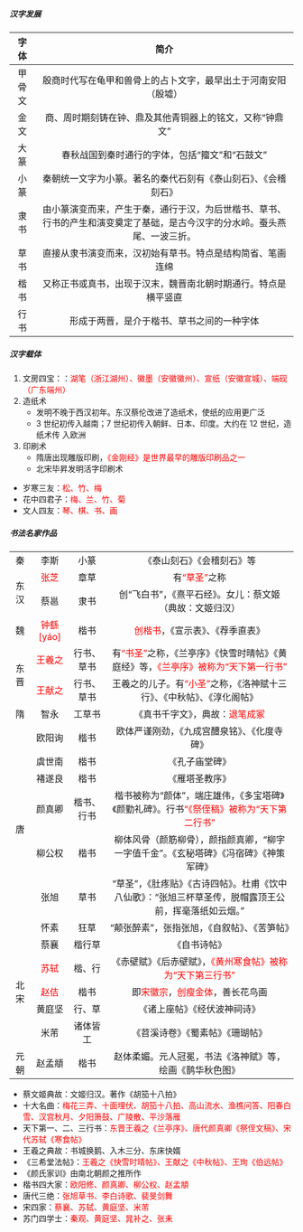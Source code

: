 ##### 汉字发展

|  字体  |                             简介                             |
| :----: | :----------------------------------------------------------: |
| 甲骨文 | 殷商时代写在龟甲和兽骨上的占卜文字，最早出土于河南安阳（殷墟） |
|  金文  |   商、周时期刻铸在钟、鼎及其他青铜器上的铭文，又称“钟鼎文”   |
|  大篆  |        春秋战国到秦时通行的字体，包括“籀文”和“石鼓文”        |
|  小篆  | 秦朝统一文字为小篆。著名的秦代石刻有《泰山刻石》、《会稽刻石》 |
|  隶书  | 由小篆演变而来，产生于秦，通行于汉，为后世楷书、草书、行书的产生和演变奠定了基础，是古今汉字的分水岭。蚕头燕尾、一波三折。 |
|  草书  |  直接从隶书演变而来，汉初始有草书。特点是结构简省、笔画连绵  |
|  楷书  | 又称正书或真书，出现于汉末，魏晋南北朝时期通行。特点是横平竖直 |
|  行书  |          形成于两晋，是介于楷书、草书之间的一种字体          |

##### 汉字载体

1. 文房四宝：：<font color=red>湖笔（浙江湖州）、徽墨（安徽徽州）、宣纸（安徽宣城）、端砚（广东端州） </font>
2. 造纸术
   - 发明不晚于西汉初年。东汉蔡伦改进了造纸术，使纸的应用更广泛
   - 3 世纪初传入越南；7 世纪初传入朝鲜、日本、印度。大约在 12 世纪，造纸术传 入欧洲
3. 印刷术
   - 隋唐出现雕版印刷，<font color=red>《金刚经》是世界最早的雕版印刷品之一</font>
   - 北宋毕昇发明活字印刷术

- 岁寒三友：<font color=red>松、竹、梅</font>
- 花中四君子：<font color=red>梅、兰、竹、菊</font>
- 文人四友：<font color=red>琴、棋、书、画</font>

##### 书法名家作品

<table>
    <tr align="center">
        <td>秦</td>
        <td>李斯</td>
        <td>小篆</td>
        <td>《泰山刻石》《会稽刻石》等</td>
    </tr>
    <tr align="center">
        <td rowspan="2">东汉</td>
        <td><font color=red>张芝</font></td>
        <td>章草</td>
        <td>有<font color=red>“草圣”</font>之称</td>
    </tr>
    <tr align="center">
        <td>蔡邕</td>
        <td>隶书</td>
        <td>创“飞白书”，《熹平石经》。女儿：蔡文姬（典故：文姬归汉）</td>
    </tr>
    <tr align="center">
        <td>魏</td>
        <td><font color=red>钟繇[yáo]</font></td>
        <td>楷书</td>
        <td><font color=red>创楷书</font>，《宣示表》、《荐季直表》</td>
    </tr>
    <tr align="center">
        <td rowspan="2">东晋</td>
        <td><font color=red>王羲之</font></td>
        <td>行书、草书</td>
        <td>有<font color=red>“书圣”</font>之称，《兰亭序》《快雪时晴帖》《黄庭经》等，<font color=red>《兰亭序》被称为“天下第一行书”</font>
</td>
    </tr>
    <tr align="center">
        <td><font color=red>王献之</font></td>
        <td>行书、草书</td>
        <td>王羲之的儿子。有<font color=red>“小圣”</font>之称，《洛神赋十三行》、《中秋帖》、《淳化阁帖》</td>
    </tr>
    <tr align="center">
        <td>隋</td>
        <td>智永</td>
        <td>工草书</td>
    	<td>《真书千字文》，典故：<font color=red>退笔成冢</font></td>
    </tr>
    <tr align="center">
        <td rowspan="7">唐</td>
        <td>欧阳询</td>
        <td>楷书</td>
        <td>欧体严谨刚劲，《九成宫醴泉铭》、《化度寺碑》</td>
    </tr>
    <tr align="center">
        <td>虞世南</td>
        <td>楷书</td>
        <td>《孔子庙堂碑》</td>
    </tr>
    <tr align="center">
        <td>褚遂良</td>
        <td>楷书</td>
        <td>《雁塔圣教序》</td>
    </tr>
    <tr align="center">
        <td>颜真卿</td>
        <td>楷书、行书</td>
        <td>楷书被称为“颜体”，端庄雄伟，《多宝塔碑》《颜勤礼碑》。行书<font color=red>“《祭侄稿》被称为“天下第二行书”</font></td>
    </tr>
    <tr align="center">
        <td>柳公权</td>
        <td>楷书</td>
        <td>柳体风骨（颜筋柳骨），颜指颜真卿，“柳字一字值千金”。《玄秘塔碑》《冯宿碑》《神策军碑》
</td>
    </tr>
    <tr align="center">
        <td>张旭</td>
        <td>草书</td>
        <td>“草圣”，《肚疼贴》《古诗四帖》。杜甫《饮中八仙歌》：“张旭三杯草圣传，脱帽露顶王公前，挥毫落纸如云烟。”</td>
    </tr>
	<tr align="center">
        <td>怀素</td>
        <td>狂草</td>
        <td>“颠张醉素”，张指张旭，《自叙帖》、《苦笋帖》</td>
	</tr>
	<tr align="center">
        <td  rowspan="5">北宋</td>
        <td>蔡襄</td>
        <td>楷行草</td>
        <td>《自书诗帖》</td>
	</tr>
	<tr align="center">
        <td><font color=red>苏轼</font></td>
        <td>楷、行</td>
        <td>《赤壁赋》《后赤壁赋》，<font color=red>《黄州寒食帖》被称
为“天下第三行书”</font></td>
	</tr>
	<tr align="center">
        <td><font color=red>赵佶</font></td>
        <td>楷书</td>
        <td>即<font color=red>宋徽宗</font>，<font color=red>创瘦金体</font>，善长花鸟画</td>
	</tr>
	<tr align="center">
        <td>黄庭坚</td>
        <td>行、草</td>
        <td>《诸上座帖》《经伏波神祠诗》</td>
	</tr>
	<tr align="center">
        <td>米芾</td>
        <td>诸体皆工</td>
        <td>《苕溪诗卷》《蜀素帖》《珊瑚帖》</td>
	</tr>
	<tr align="center">
		<td>元朝</td>
		<td>赵孟頫</td>
		<td>楷书</td>
		<td>赵体柔媚。元人冠冕，书法《洛神赋》等，绘画《鹊华秋色图》</td>
	</tr>
</table>

- 蔡文姬典故：文姬归汉。著作《胡笳十八拍》
- 十大名曲：<font color=red>梅花三弄、十面埋伏、胡笳十八拍、高山流水、渔樵问答、阳春白雪、汉宫秋月、夕阳箫鼓、广陵散、平沙落雁</font>
- 天下第一、二、三行书：<font color=red>东晋王羲之《兰亭序》、唐代颜真卿《祭侄文稿》、宋代苏轼《寒食帖》</font>
- 王羲之典故：书城换鹅、入木三分、东床快婿
- 《三希堂法帖》：<font color=red>王羲之《快雪时晴帖》、王献之《中秋帖》、王珣《伯远帖》</font>
- 《颜氏家训》由南北朝颜之推所作
- 楷书四大家：<font color=red>欧阳修、颜真卿、柳公权、赵孟頫</font>
- 唐代三绝：<font color=red>张旭草书、李白诗歌、裴旻剑舞</font>
- 宋四家：<font color=red>蔡襄、苏轼、黄庭坚、米芾</font>
- 苏门四学士：<font color=red>秦观、黄庭坚、晁补之、张耒</font>